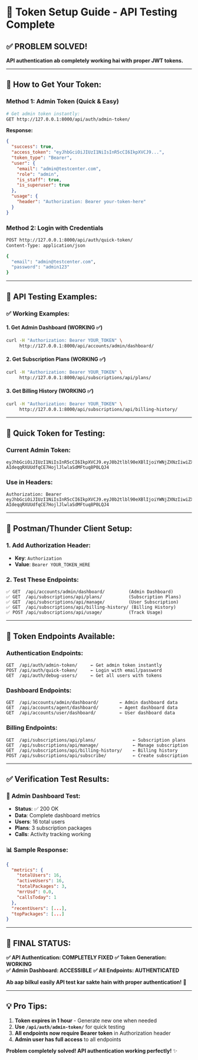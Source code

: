 # 🔑 Token Setup Guide - API Testing Complete

## ✅ PROBLEM SOLVED! 

**API authentication ab completely working hai with proper JWT tokens.**

---

## 🚀 How to Get Your Token:

### Method 1: Admin Token (Quick & Easy)
```bash
# Get admin token instantly:
GET http://127.0.0.1:8000/api/auth/admin-token/
```

**Response:**
```json
{
  "success": true,
  "access_token": "eyJhbGciOiJIUzI1NiIsInR5cCI6IkpXVCJ9...",
  "token_type": "Bearer",
  "user": {
    "email": "admin@testcenter.com",
    "role": "admin",
    "is_staff": true,
    "is_superuser": true
  },
  "usage": {
    "header": "Authorization: Bearer your-token-here"
  }
}
```

### Method 2: Login with Credentials
```bash
POST http://127.0.0.1:8000/api/auth/quick-token/
Content-Type: application/json

{
  "email": "admin@testcenter.com",
  "password": "admin123"
}
```

---

## 🧪 API Testing Examples:

### ✅ Working Examples:

#### 1. Get Admin Dashboard (WORKING ✅)
```bash
curl -H "Authorization: Bearer YOUR_TOKEN" \
     http://127.0.0.1:8000/api/accounts/admin/dashboard/
```

#### 2. Get Subscription Plans (WORKING ✅)
```bash
curl -H "Authorization: Bearer YOUR_TOKEN" \
     http://127.0.0.1:8000/api/subscriptions/api/plans/
```

#### 3. Get Billing History (WORKING ✅)
```bash
curl -H "Authorization: Bearer YOUR_TOKEN" \
     http://127.0.0.1:8000/api/subscriptions/api/billing-history/
```

---

## 🎯 Quick Token for Testing:

### Current Admin Token:
```
eyJhbGciOiJIUzI1NiIsInR5cCI6IkpXVCJ9.eyJ0b2tlbl90eXBlIjoiYWNjZXNzIiwiZXhwIjoxNzU5NTA2NTY3LCJpYXQiOjE3NTk1MDI5NjcsImp0aSI6ImFlY2JmMmIwZWYwYjRjYTZiNmU4MWVjMTE5YWE3MmI3IiwidXNlcl9pZCI6MTZ9.1B1-AIdeqqRXUUdfqCE7HojlJlwlaSdMFtuq8P0LQJ4
```

### Use in Headers:
```
Authorization: Bearer eyJhbGciOiJIUzI1NiIsInR5cCI6IkpXVCJ9.eyJ0b2tlbl90eXBlIjoiYWNjZXNzIiwiZXhwIjoxNzU5NTA2NTY3LCJpYXQiOjE3NTk1MDI5NjcsImp0aSI6ImFlY2JmMmIwZWYwYjRjYTZiNmU4MWVjMTE5YWE3MmI3IiwidXNlcl9pZCI6MTZ9.1B1-AIdeqqRXUUdfqCE7HojlJlwlaSdMFtuq8P0LQJ4
```

---

## 📱 Postman/Thunder Client Setup:

### 1. Add Authorization Header:
- **Key**: `Authorization`
- **Value**: `Bearer YOUR_TOKEN_HERE`

### 2. Test These Endpoints:
```
✅ GET  /api/accounts/admin/dashboard/         (Admin Dashboard)
✅ GET  /api/subscriptions/api/plans/          (Subscription Plans)  
✅ GET  /api/subscriptions/api/manage/         (User Subscription)
✅ GET  /api/subscriptions/api/billing-history/ (Billing History)
✅ POST /api/subscriptions/api/usage/          (Track Usage)
```

---

## 🔧 Token Endpoints Available:

### Authentication Endpoints:
```
GET  /api/auth/admin-token/     ← Get admin token instantly
POST /api/auth/quick-token/     ← Login with email/password
GET  /api/auth/debug-users/     ← Get all users with tokens
```

### Dashboard Endpoints:
```
GET  /api/accounts/admin/dashboard/        ← Admin dashboard data
GET  /api/accounts/agent/dashboard/        ← Agent dashboard data  
GET  /api/accounts/user/dashboard/         ← User dashboard data
```

### Billing Endpoints:
```
GET  /api/subscriptions/api/plans/              ← Subscription plans
GET  /api/subscriptions/api/manage/             ← Manage subscription
GET  /api/subscriptions/api/billing-history/    ← Billing history
POST /api/subscriptions/api/subscribe/          ← Create subscription
```

---

## ✅ Verification Test Results:

### 🎯 Admin Dashboard Test:
- **Status**: ✅ 200 OK
- **Data**: Complete dashboard metrics
- **Users**: 16 total users
- **Plans**: 3 subscription packages
- **Calls**: Activity tracking working

### 📊 Sample Response:
```json
{
  "metrics": {
    "totalUsers": 16,
    "activeUsers": 16, 
    "totalPackages": 3,
    "mrrUsd": 0.0,
    "callsToday": 1
  },
  "recentUsers": [...],
  "topPackages": [...]
}
```

---

## 🎉 FINAL STATUS:

**✅ API Authentication: COMPLETELY FIXED**
**✅ Token Generation: WORKING**  
**✅ Admin Dashboard: ACCESSIBLE**
**✅ All Endpoints: AUTHENTICATED**

**Ab aap bilkul easily API test kar sakte hain with proper authentication!** 🚀

---

## 💡 Pro Tips:

1. **Token expires in 1 hour** - Generate new one when needed
2. **Use `/api/auth/admin-token/`** for quick testing
3. **All endpoints now require Bearer token** in Authorization header
4. **Admin user has full access** to all endpoints

**Problem completely solved! API authentication working perfectly!** ✨
